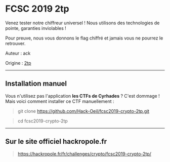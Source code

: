 # FCSC 2019 2tp

Venez tester notre chiffreur universel ! Nous utilisons des technologies de pointe, garanties inviolables !

Pour preuve, nous vous donnons le flag chiffré et jamais vous ne pourrez le retrouver.


Auteur : ack

Origine : [2tp](https://hackropole.fr/fr/challenges/crypto/fcsc2019-crypto-2tp/)


-----------

## Installation manuel
Vous n'utilisez pas l'application **les CTFs de Cyrhades** ? C'est dommage !
Mais voici comment installer ce CTF manuellement :

> git clone https://github.com/Hack-Oeil/fcsc2019-crypto-2tp.git

> cd fcsc2019-crypto-2tp


-----------

## Sur le site officiel hackropole.fr
> https://hackropole.fr/fr/challenges/crypto/fcsc2019-crypto-2tp/